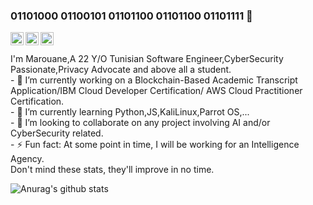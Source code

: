 ### 01101000 01100101 01101100 01101100 01101111 👋

<a target="_blank" href="https://twitter.com/MarouaneZribi">
  <img align="left" alt="KMx404 | Twitter" width="21px" src="https://raw.githubusercontent.com/anuraghazra/anuraghazra/master/assets/twitter.svg" />
</a>
<a target="_blank" href="https://www.facebook.com/marouane.zribi.5">
  <img align="left" alt=KMx404's Facebook" width="21px" src="https://cdn.jsdelivr.net/npm/simple-icons@3.0.1/icons/facebook.svg" />
</a> 
<a target="_blank" href="https://discord.gg/sg5ZFVJ">
  <img align="left" alt="Anurag's Discord" width="21px" src="https://raw.githubusercontent.com/anuraghazra/anuraghazra/master/assets/discord-round.svg" />
</a>
                               <br />
                               <br />  
I'm Marouane,A 22 Y/O Tunisian Software Engineer,CyberSecurity Passionate,Privacy Advocate and above all a student.<br />
- 🔭 I’m currently working on a Blockchain-Based Academic Transcript Application/IBM Cloud Developer Certification/ AWS Cloud Practitioner  Certification.<br />
- 🌱 I’m currently learning Python,JS,KaliLinux,Parrot OS,...<br />
- 👯 I’m looking to collaborate on any project involving AI and/or CyberSecurity related.<br />
- ⚡ Fun fact: At some point in time, I will be working for an Intelligence Agency.<br />
Don't mind these stats, they'll improve in no time. <br />

![Anurag's github stats](https://github-readme-stats.vercel.app/api?username=DoomScripty&show_icons=true&theme=radical)

<!--
**DoomScripty/DoomScripty** is a ✨ _special_ ✨ repository because its `README.md` (this file) appears on your GitHub profile.


-->
